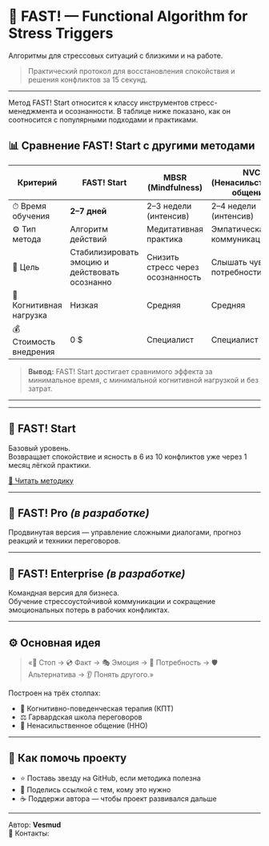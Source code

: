 # 🧠 FAST! — Functional Algorithm for Stress Triggers  
Алгоритмы для стрессовых ситуаций с близкими и на работе.

> Практический протокол для восстановления спокойствия и решения конфликтов за 15 секунд.

---

Метод FAST! Start относится к классу инструментов стресс-менеджмента и осознанности.
В таблице ниже показано, как он соотносится с популярными подходами и практиками.

## 📊 Сравнение FAST! Start с другими методами

| Критерий | **FAST! Start** | **MBSR (Mindfulness)** | **NVC (Ненасильственное общение)** | **EQ-тренинги** |
|-----------|----------------|-------------------------|------------------------------------|------------------|
| ⏱ Время обучения | **2–7 дней** | 2–3 недели (интенсив) | 2–4 недели (интенсив) | 2–3 недели (интенсив) |
| ⚙️ Тип метода | Алгоритм действий | Медитативная практика | Эмпатическая коммуникация | Когнитивная модель |
| 🎯 Цель | Стабилизировать эмоцию и действовать осознанно | Снизить стресс через осознанность | Слышать чувства и потребности | Понимать эмоции и управлять ими |
| 🧠 Когнитивная нагрузка | Низкая | Средняя | Средняя | Высокая |
| 💰 Стоимость внедрения | 0 $ | Специалист | Специалист | Специалист |

> **Вывод:** FAST! Start достигает сравнимого эффекта за минимальное время, с минимальной когнитивной нагрузкой и без затрат.

---


---

## 🌱 FAST! Start
Базовый уровень.  
Возвращает спокойствие и ясность в 6 из 10 конфликтов уже через 1 месяц лёгкой практики.

[📄 Читать методику](./FAST!%20Start.md)

---

## 💎 FAST! Pro *(в разработке)*  
Продвинутая версия — управление сложными диалогами, прогноз реакций и техники переговоров.

---

## 🏢 FAST! Enterprise *(в разработке)*  
Командная версия для бизнеса.  
Обучение стрессоустойчивой коммуникации и сокращение эмоциональных потерь в рабочих конфликтах.

---

## ⚙️ Основная идея
> «🛑 Стоп → 💿 Факт → 🎭 Эмоция → 🌷 Потребность → 🛡️ Альтернатива → 👂 Понять другого.»

Построен на трёх столпах:
- 🧩 Когнитивно-поведенческая терапия (КПТ)  
- ⚖️ Гарвардская школа переговоров  
- 💬 Ненасильственное общение (ННО)

---

## 🤝 Как помочь проекту
- ⭐ Поставь звезду на GitHub, если методика полезна  
- 💌 Поделись ссылкой с тем, кому это нужно  
- ☕ Поддержи автора — чтобы проект развивался дальше  

---

Автор: **Vesmud**  
📧 Контакты:
